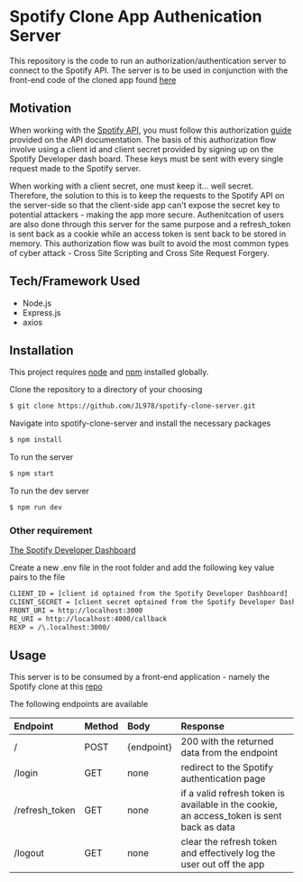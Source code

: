# Spotify Clone App Authenication Server
This repository is the code to run an authorization/authentication server to connect to the Spotify API. The server is to be used in conjunction with the front-end code of the cloned app found [here](https://github.com/JL978/spotify-clone-client)

## Motivation
When working with the [Spotify API](https://developer.spotify.com/documentation/web-api/), you must follow this authorization [guide](https://developer.spotify.com/documentation/general/guides/authorization-guide/) provided on the API documentation. The basis of this authorization flow involve using a client id and client secret provided by signing up on the Spotify Developer dash board. These keys must be sent with every single request made to the Spotify server. 

When working with a client secret, one must keep it... well secret. Therefore, the solution to this is to keep the requests to the Spotify API on the server-side so that the client-side app can't expose the secret key to potential attackers - making the app more secure. Authenitcation of users are also done through this server for the same purpose and a refresh_token is sent back as a cookie while an access token is sent back to be stored in memory. This authorization flow was built to avoid the most common types of cyber attack - Cross Site Scripting and Cross Site Request Forgery.

## Tech/Framework Used
* Node.js
* Express.js
* axios

## Installation
This project requires [node](http://nodejs.org) and [npm](https://npmjs.com) installed globally. 

Clone the repository to a directory of your choosing

```sh
$ git clone https://github.com/JL978/spotify-clone-server.git
```
Navigate into spotify-clone-server and install the necessary packages

```sh
$ npm install 
```
To run the server

```sh
$ npm start
```
To run the dev server

```sh
$ npm run dev
```

### **Other requirement**
[The Spotify Developer Dashboard](https://developer.spotify.com/dashboard/login)

Create a new .env file in the root folder and add the following key value pairs to the file

```sh
CLIENT_ID = [client id optained from the Spotify Developer Dashboard]
CLIENT_SECRET = [client secret optained from the Spotify Developer Dashboard]
FRONT_URI = http://localhost:3000
RE_URI = http://localhost:4000/callback
REXP = /\.localhost:3000/
```

## Usage

This server is to be consumed by a front-end application - namely the Spotify clone at this [repo](https://github.com/JL978/spotify-clone-client)

The following endpoints are available

|Endpoint|Method|Body|Response|
|:---|:---|:---|:---|
|/|POST|{endpoint}|200 with the returned data from the endpoint|
|/login|GET|none|redirect to the Spotify authentication page|
|/refresh_token|GET|none|if a valid refresh token is available in the cookie, an access_token is sent back as data|
|/logout|GET|none|clear the refresh token and effectively log the user out off the app|

